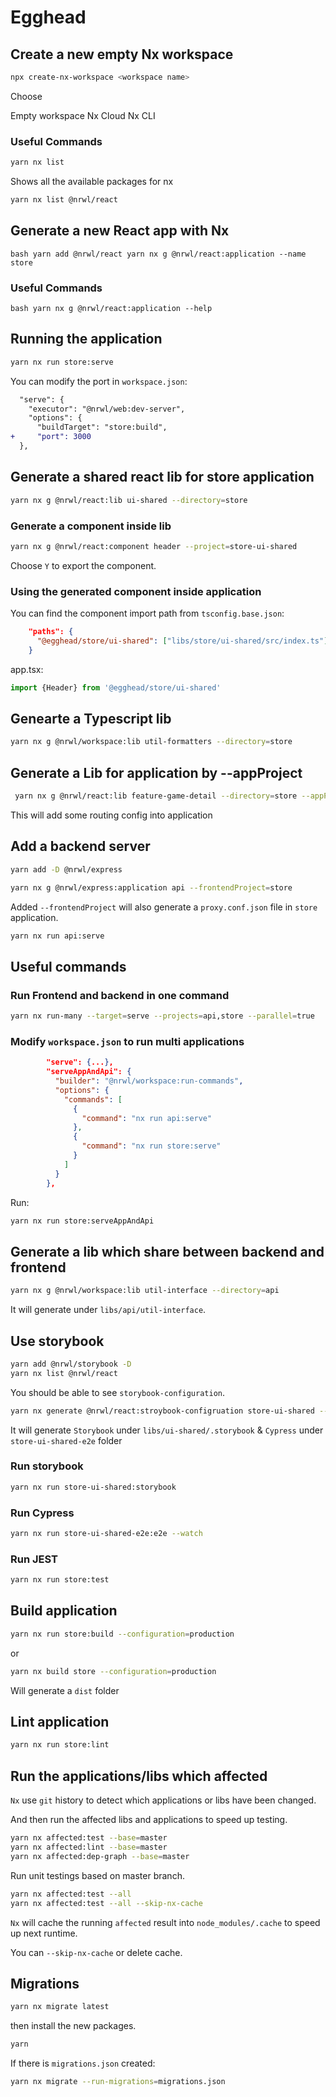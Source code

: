 # Egghead

## Create a new empty Nx workspace

```bash
npx create-nx-workspace <workspace name>
```

Choose

  Empty workspace
  Nx Cloud
  Nx CLI

### Useful Commands

```bash
yarn nx list
```

Shows all the available packages for nx

```bash
yarn nx list @nrwl/react
```

## Generate a new React app with Nx

``bash
yarn add @nrwl/react
yarn nx g @nrwl/react:application --name store
``

### Useful Commands


``bash
yarn nx g @nrwl/react:application --help
``

## Running the application

```bash
yarn nx run store:serve
```

You can modify the port in `workspace.json`:
```diff
  "serve": {
    "executor": "@nrwl/web:dev-server",
    "options": {
      "buildTarget": "store:build",
+     "port": 3000
  },
```

## Generate a shared react lib for store application

```bash
yarn nx g @nrwl/react:lib ui-shared --directory=store
```

### Generate a component inside lib

```bash
yarn nx g @nrwl/react:component header --project=store-ui-shared
```

Choose `Y` to export the component.

### Using the generated component inside application

You can find the component import path from `tsconfig.base.json`:

```json
    "paths": {
      "@egghead/store/ui-shared": ["libs/store/ui-shared/src/index.ts"]
    }
```

app.tsx:

```typescript
import {Header} from '@egghead/store/ui-shared'
```

## Genearte a Typescript lib

```bash
yarn nx g @nrwl/workspace:lib util-formatters --directory=store
```

## Generate a Lib for application by --appProject

```bash
 yarn nx g @nrwl/react:lib feature-game-detail --directory=store --appProject=store
 ```

 This will add some routing config into application

 ## Add a backend server
 
 ```bash
 yarn add -D @nrwl/express
 ```

```bash
yarn nx g @nrwl/express:application api --frontendProject=store
```

Added `--frontendProject` will also generate a `proxy.conf.json` file in `store` application.

```bash
yarn nx run api:serve
```

## Useful commands

### Run Frontend and backend in one command

```bash
yarn nx run-many --target=serve --projects=api,store --parallel=true
```

### Modify `workspace.json` to run multi applications

```json
        "serve": {...},
        "serveAppAndApi": {
          "builder": "@nrwl/workspace:run-commands",
          "options": {
            "commands": [
              {
                "command": "nx run api:serve"
              },
              {
                "command": "nx run store:serve"
              }
            ]
          }
        },
```

Run:

```bash
yarn nx run store:serveAppAndApi
```


## Generate a lib which share between backend and frontend

```bash
yarn nx g @nrwl/workspace:lib util-interface --directory=api
```

It will generate under `libs/api/util-interface`.

## Use storybook 

```bash
yarn add @nrwl/storybook -D
yarn nx list @nrwl/react
```

You should be able to see `storybook-configuration`.

```bash
yarn nx generate @nrwl/react:stroybook-configruation store-ui-shared --configureCypress --generateStories
```

It will generate `Storybook` under `libs/ui-shared/.storybook` & `Cypress` under `store-ui-shared-e2e` folder

### Run storybook

```bash
yarn nx run store-ui-shared:storybook
```

### Run Cypress

```bash
yarn nx run store-ui-shared-e2e:e2e --watch
```


### Run JEST

```bash
yarn nx run store:test
```

## Build application

```bash
yarn nx run store:build --configuration=production
```

or 

```bash
yarn nx build store --configuration=production
```

Will generate a `dist` folder

## Lint application

```bash
yarn nx run store:lint
```

## Run the applications/libs which affected

`Nx` use `git` history to detect which applications or libs have been changed.

And then run the affected libs and applications to speed up testing.

```bash
yarn nx affected:test --base=master
yarn nx affected:lint --base=master
yarn nx affected:dep-graph --base=master
```

Run unit testings based on master branch.

```bash
yarn nx affected:test --all
yarn nx affected:test --all --skip-nx-cache
```

`Nx` will cache the running `affected` result into `node_modules/.cache` to speed up next runtime.

You can `--skip-nx-cache` or delete cache.

## Migrations

```bash
yarn nx migrate latest
```

then install the new packages.

```bash
yarn
```

If there is `migrations.json` created:

```bash
yarn nx migrate --run-migrations=migrations.json
```


